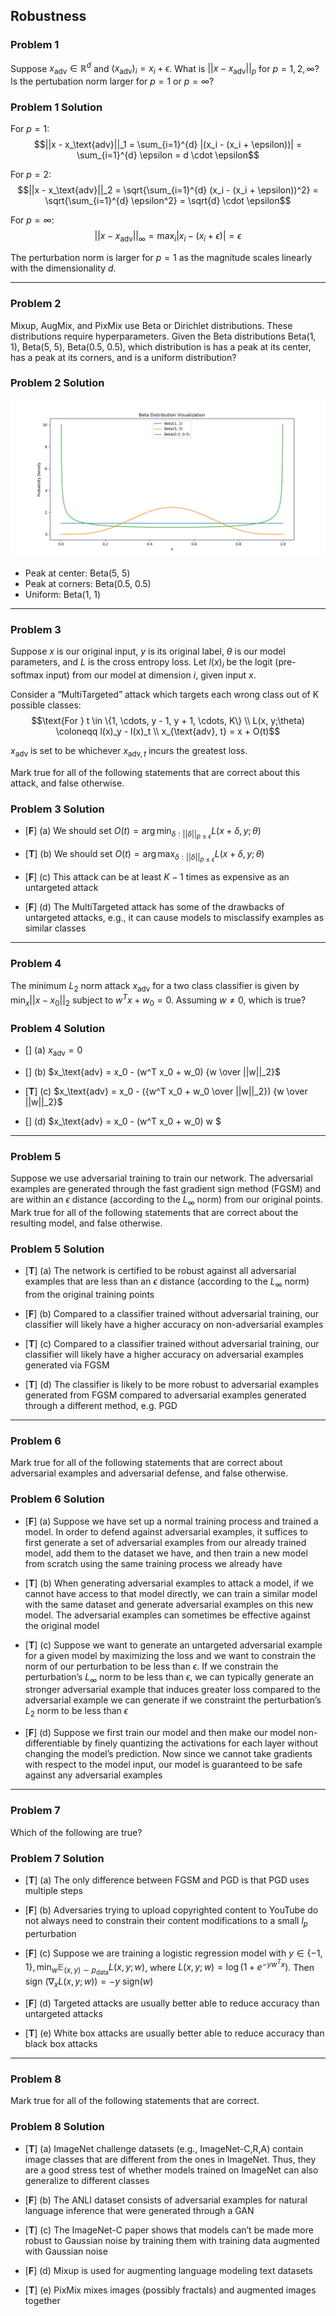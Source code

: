 ## Robustness

### Problem 1
Suppose $x_\text{adv} \in \mathbb{R}^d$ and $(x_\text{adv})_i = x_i + \epsilon$. What is $||x - x_\text{adv}||_p$ for $p = 1, 2, \infty$? Is the pertubation norm larger for $p = 1$ or $p = \infty$?

### Problem 1 Solution
For $p = 1$: $$||x - x_\text{adv}||_1 = \sum_{i=1}^{d} |(x_i - (x_i + \epsilon))| = \sum_{i=1}^{d} \epsilon = d \cdot \epsilon$$

For $p = 2$: $$||x - x_\text{adv}||_2 = \sqrt{\sum_{i=1}^{d} (x_i - (x_i + \epsilon))^2} = \sqrt{\sum_{i=1}^{d} \epsilon^2} = \sqrt{d} \cdot \epsilon$$

For $p = \infty$: $$||x - x_\text{adv}||_\infty = \max_i |x_i - (x_i + \epsilon)| = \epsilon$$

The perturbation norm is larger for $p = 1$ as the magnitude scales linearly with the dimensionality $d$.

---

### Problem 2
Mixup, AugMix, and PixMix use Beta or Dirichlet distributions. These distributions require hyperparameters. Given the Beta distributions Beta(1, 1), Beta(5, 5), Beta(0.5, 0.5), which distribution is has a peak at its center, has a peak at its corners, and is a uniform distribution?

### Problem 2 Solution
![](img/beta%20distribution.png)
- Peak at center: Beta(5, 5)
- Peak at corners: Beta(0.5, 0.5)
- Uniform: Beta(1, 1)

---

### Problem 3
Suppose $x$ is our original input, $y$ is its original label, $\theta$ is our model parameters, and $L$ is the cross entropy loss. Let $l(x)_i$ be the logit (pre-softmax input) from our model at dimension $i$, given input $x$.

Consider a “MultiTargeted” attack which targets each wrong class out of K possible classes:
$$\text{For } t \in \{1, \cdots, y - 1, y + 1, \cdots, K\} \\ L(x, y;\theta) \coloneqq l(x)_y - l(x)_t \\ x_{\text{adv}, t} = x + O(t)$$

$x_\text{adv}$ is set to be whichever $x_{\text{adv}, t}$ incurs the greatest loss.

Mark true for all of the following statements that are correct about this attack, and false otherwise.

### Problem 3 Solution
- [**F**] (a) We should set $O(t) = \arg \min_{\delta:||\delta||_{p \leq \epsilon}} L(x + \delta, y; \theta)$

- [**T**] (b) We should set $O(t) = \arg \max_{\delta:||\delta||_{p \leq \epsilon}} L(x + \delta, y; \theta)$

- [**F**] (c) This attack can be at least $K − 1$ times as expensive as an untargeted attack

- [**F**] (d) The MultiTargeted attack has some of the drawbacks of untargeted attacks, e.g., it can cause models to misclassify examples as similar classes

---

### Problem 4
The minimum $L_2$ norm attack $x_\text{adv}$ for a two class classifier is given by $\min_x ||x - x_0||_2$ subject to $w^T x + w_0 = 0$. Assuming $w \neq 0$, which is true?

### Problem 4 Solution
- [] (a) $x_\text{adv} = 0$

- [] (b) $x_\text{adv} = x_0 - (w^T x_0 + w_0) {w \over ||w||_2}$

- [**T**] (c) $x_\text{adv} = x_0 - ({w^T x_0 + w_0 \over ||w||_2}) {w \over ||w||_2}$

- [] (d) $x_\text{adv} = x_0 - (w^T x_0 + w_0) w $

---

### Problem 5
Suppose we use adversarial training to train our network. The adversarial examples are generated through the fast gradient sign method (FGSM) and are within an $\epsilon$ distance (according to the $L_\infty$ norm) from our original points. Mark true for all of the following statements that are correct about the resulting model, and false otherwise.

### Problem 5 Solution
- [**T**] (a) The network is certified to be robust against all adversarial examples that are less than an $\epsilon$ distance (according to the $L_\infty$ norm) from the original training points

- [**F**] (b) Compared to a classifier trained without adversarial training, our classifier will likely have a higher accuracy on non-adversarial examples

- [**T**] (c) Compared to a classifier trained without adversarial training, our classifier will likely have a higher accuracy on adversarial examples generated via FGSM

- [**T**] (d) The classifier is likely to be more robust to adversarial examples generated from FGSM compared to adversarial examples generated through a different method, e.g. PGD

---

### Problem 6
Mark true for all of the following statements that are correct about adversarial examples and adversarial defense, and false otherwise.

### Problem 6 Solution
- [**F**] (a) Suppose we have set up a normal training process and trained a model. In order to defend against adversarial examples, it suffices to first generate a set of adversarial examples from our already trained model, add them to the dataset we have, and then train a new model from scratch using the same training process we already have

- [**T**] (b) When generating adversarial examples to attack a model, if we cannot have access to that model directly, we can train a similar model with the same dataset and generate adversarial examples on this new model. The adversarial examples can sometimes be effective against the original model

- [**T**] (c) Suppose we want to generate an untargeted adversarial example for a given model by maximizing the loss and we want to constrain the norm of our perturbation to be less than $\epsilon$. If we constrain the perturbation’s $L_\infty$ norm to be less than $\epsilon$, we can typically generate an stronger adversarial example that induces greater loss compared to the adversarial example we can generate if we constraint the perturbation’s $L_2$ norm to be less than $\epsilon$

- [**F**] (d) Suppose we first train our model and then make our model non-differentiable by finely quantizing the activations for each layer without changing the model’s prediction. Now since we cannot take gradients with respect to the model input, our model is guaranteed to be safe against any adversarial examples

---

### Problem 7
Which of the following are true?

### Problem 7 Solution
- [**T**] (a) The only difference between FGSM and PGD is that PGD uses multiple steps

- [**F**] (b) Adversaries trying to upload copyrighted content to YouTube do not always need to constrain their content modifications to a small $l_p$ perturbation

- [**F**] (c) Suppose we are training a logistic regression model with $y \in \{-1, 1\}, \min_w \mathbb{E}_{(x,y) \sim p_\text{data}} L(x, y;w)$, where $L(x, y;w) = \log(1 + e^{-yw^Tx})$. Then sign $(\nabla_x L(x, y;w)) = -y \text{ sign}(w)$

- [**F**] (d) Targeted attacks are usually better able to reduce accuracy than untargeted attacks

- [**T**] (e) White box attacks are usually better able to reduce accuracy than black box
attacks

---

### Problem 8
Mark true for all of the following statements that are correct.

### Problem 8 Solution
- [**T**] (a) ImageNet challenge datasets (e.g., ImageNet-C,R,A) contain image classes that are different from the ones in ImageNet. Thus, they are a good stress test of whether models trained on ImageNet can also generalize to different classes

- [**F**] (b) The ANLI dataset consists of adversarial examples for natural language inference that were generated through a GAN

- [**T**] (c) The ImageNet-C paper shows that models can’t be made more robust to Gaussian noise by training them with training data augmented with Gaussian noise

- [**F**] (d) Mixup is used for augmenting language modeling text datasets

- [**T**] (e) PixMix mixes images (possibly fractals) and augmented images together